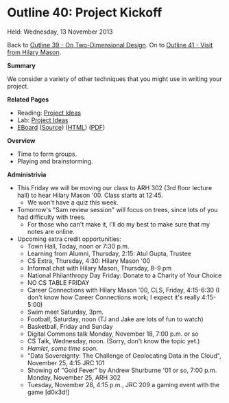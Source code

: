 Outline 40: Project Kickoff
===========================

Held: Wednesday, 13 November 2013

Back to [Outline 39 - On Two-Dimensional Design](outline.39.html).
On to [Outline 41 - Visit from Hilary Mason](outline.41.html).

**Summary**

We consider a variety of other techniques that you might use in
writing your project.

**Related Pages**

* Reading: [Project Ideas](../readings/project-ideas-reading.html)
* Lab: [Project Ideas](../labs/project-ideas-lab.html)
* [EBoard](../eboards/40.md) 
  ([Source](../eboards/40.md))
  ([HTML](../eboards/40.html))
  ([PDF](../eboards/40.pdf))

**Overview**

* Time to form groups.
* Playing and brainstorming.

**Administrivia**

* This Friday we will be moving our class to ARH 302 (3rd floor lecture
  hall) to hear Hilary Mason '00.  Class starts at 12:45.  
     * We won't have a quiz this week.
* Tomorrow's "Sam review session" will focus on trees, since lots of you
  had difficulty with trees.
    * For those who can't make it, I'll do my best to make sure that my
      notes are online.
* Upcoming extra credit opportunities:
    * Town Hall, Today, noon or 7:30 p.m.
    * Learning from Alumni, Thursday, 2:15: Atul Gupta, Trustee
    * CS Extra, Thursday, 4:30: Hilary Mason '00
    * Informal chat with Hilary Mason, Thursday, 8-9 pm
    * National Philanthropy Day Friday: Donate to a Charity of Your Choice
    * NO CS TABLE FRIDAY
    * Career Connections with Hilary Mason '00, CLS, Friday, 4:15-6:30 (I
      don't know how Career Connections work; I expect it's really 4:15-5:00)
    * Swim meet Saturday, 3pm.
    * Football, Saturday, noon (TJ and Jake are lots of fun to watch)
    * Basketball, Friday and Sunday
    * Digital Commons talk Monday, November 18, 7:00 p.m. or so
    * CS Talk, Wednesday, noon.  (Sorry, don't know the topic yet.)
    * *Hamlet, some time soon.*
    * "Data Sovereignty: The Challenge of Geolocating Data in the Cloud",
      November 25, 4:15 JRC 101
    * Showing of "Gold Fever" by Andrew Shurburne '01 or so, 7:00 p.m.
      Monday, November 25, ARH 302
    * Tuesday, November 26, 4:15 p.m., JRC 209  a gaming event with the 
      game [d0x3d!] 



